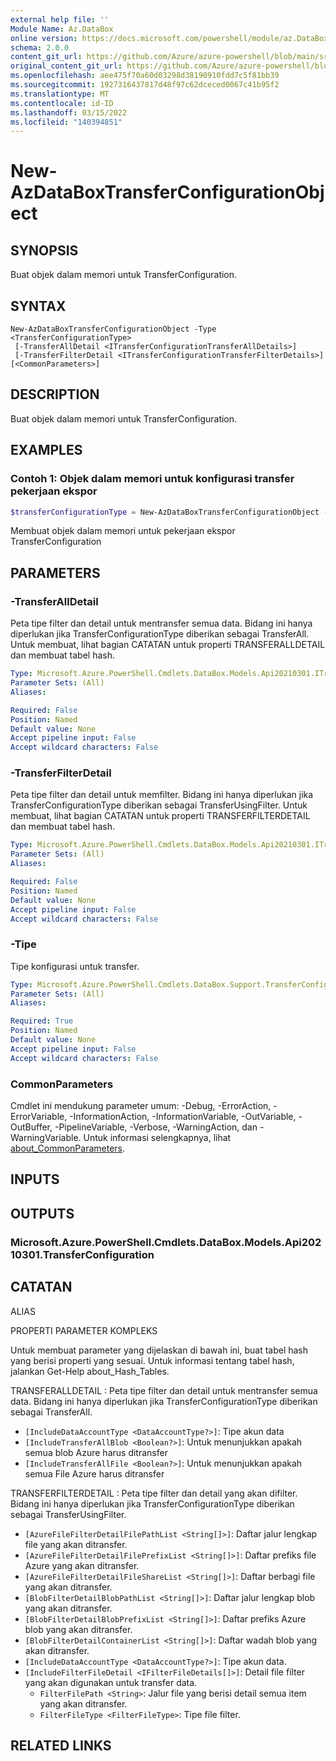 ```yaml
---
external help file: ''
Module Name: Az.DataBox
online version: https://docs.microsoft.com/powershell/module/az.DataBox/new-AzDataBoxTransferConfigurationObject
schema: 2.0.0
content_git_url: https://github.com/Azure/azure-powershell/blob/main/src/DataBox/help/New-AzDataBoxTransferConfigurationObject.md
original_content_git_url: https://github.com/Azure/azure-powershell/blob/main/src/DataBox/help/New-AzDataBoxTransferConfigurationObject.md
ms.openlocfilehash: aee475f70a60d03298d38190910fdd7c5f81bb39
ms.sourcegitcommit: 1927316437817d48f97c62dceced0067c41b95f2
ms.translationtype: MT
ms.contentlocale: id-ID
ms.lasthandoff: 03/15/2022
ms.locfileid: "140394851"
---
```

# New-AzDataBoxTransferConfigurationObject

## SYNOPSIS
Buat objek dalam memori untuk TransferConfiguration.

## SYNTAX

```
New-AzDataBoxTransferConfigurationObject -Type <TransferConfigurationType>
 [-TransferAllDetail <ITransferConfigurationTransferAllDetails>]
 [-TransferFilterDetail <ITransferConfigurationTransferFilterDetails>] [<CommonParameters>]
```

## DESCRIPTION
Buat objek dalam memori untuk TransferConfiguration.

## EXAMPLES

### Contoh 1: Objek dalam memori untuk konfigurasi transfer pekerjaan ekspor 
```powershell
$transferConfigurationType = New-AzDataBoxTransferConfigurationObject -Type "TransferAll" -TransferAllDetail @{"IncludeDataAccountType"="StorageAccount";"IncludeTransferAllBlob"= "True"; "IncludeTransferAllFile"="True"}
```

Membuat objek dalam memori untuk pekerjaan ekspor TransferConfiguration

## PARAMETERS

### -TransferAllDetail
Peta tipe filter dan detail untuk mentransfer semua data.
Bidang ini hanya diperlukan jika TransferConfigurationType diberikan sebagai TransferAll.
Untuk membuat, lihat bagian CATATAN untuk properti TRANSFERALLDETAIL dan membuat tabel hash.

```yaml
Type: Microsoft.Azure.PowerShell.Cmdlets.DataBox.Models.Api20210301.ITransferConfigurationTransferAllDetails
Parameter Sets: (All)
Aliases:

Required: False
Position: Named
Default value: None
Accept pipeline input: False
Accept wildcard characters: False
```

### -TransferFilterDetail
Peta tipe filter dan detail untuk memfilter.
Bidang ini hanya diperlukan jika TransferConfigurationType diberikan sebagai TransferUsingFilter.
Untuk membuat, lihat bagian CATATAN untuk properti TRANSFERFILTERDETAIL dan membuat tabel hash.

```yaml
Type: Microsoft.Azure.PowerShell.Cmdlets.DataBox.Models.Api20210301.ITransferConfigurationTransferFilterDetails
Parameter Sets: (All)
Aliases:

Required: False
Position: Named
Default value: None
Accept pipeline input: False
Accept wildcard characters: False
```

### -Tipe
Tipe konfigurasi untuk transfer.

```yaml
Type: Microsoft.Azure.PowerShell.Cmdlets.DataBox.Support.TransferConfigurationType
Parameter Sets: (All)
Aliases:

Required: True
Position: Named
Default value: None
Accept pipeline input: False
Accept wildcard characters: False
```

### CommonParameters
Cmdlet ini mendukung parameter umum: -Debug, -ErrorAction, -ErrorVariable, -InformationAction, -InformationVariable, -OutVariable, -OutBuffer, -PipelineVariable, -Verbose, -WarningAction, dan -WarningVariable. Untuk informasi selengkapnya, lihat [about_CommonParameters](http://go.microsoft.com/fwlink/?LinkID=113216).

## INPUTS

## OUTPUTS

### Microsoft.Azure.PowerShell.Cmdlets.DataBox.Models.Api20210301.TransferConfiguration

## CATATAN

ALIAS

PROPERTI PARAMETER KOMPLEKS

Untuk membuat parameter yang dijelaskan di bawah ini, buat tabel hash yang berisi properti yang sesuai. Untuk informasi tentang tabel hash, jalankan Get-Help about_Hash_Tables.


TRANSFERALLDETAIL <ITransferConfigurationTransferAllDetails>: Peta tipe filter dan detail untuk mentransfer semua data. Bidang ini hanya diperlukan jika TransferConfigurationType diberikan sebagai TransferAll.
  - `[IncludeDataAccountType <DataAccountType?>]`: Tipe akun data
  - `[IncludeTransferAllBlob <Boolean?>]`: Untuk menunjukkan apakah semua blob Azure harus ditransfer
  - `[IncludeTransferAllFile <Boolean?>]`: Untuk menunjukkan apakah semua File Azure harus ditransfer

TRANSFERFILTERDETAIL <ITransferConfigurationTransferFilterDetails>: Peta tipe filter dan detail yang akan difilter. Bidang ini hanya diperlukan jika TransferConfigurationType diberikan sebagai TransferUsingFilter.
  - `[AzureFileFilterDetailFilePathList <String[]>]`: Daftar jalur lengkap file yang akan ditransfer.
  - `[AzureFileFilterDetailFilePrefixList <String[]>]`: Daftar prefiks file Azure yang akan ditransfer.
  - `[AzureFileFilterDetailFileShareList <String[]>]`: Daftar berbagi file yang akan ditransfer.
  - `[BlobFilterDetailBlobPathList <String[]>]`: Daftar jalur lengkap blob yang akan ditransfer.
  - `[BlobFilterDetailBlobPrefixList <String[]>]`: Daftar prefiks Azure blob yang akan ditransfer.
  - `[BlobFilterDetailContainerList <String[]>]`: Daftar wadah blob yang akan ditransfer.
  - `[IncludeDataAccountType <DataAccountType?>]`: Tipe akun data.
  - `[IncludeFilterFileDetail <IFilterFileDetails[]>]`: Detail file filter yang akan digunakan untuk transfer data.
    - `FilterFilePath <String>`: Jalur file yang berisi detail semua item yang akan ditransfer.
    - `FilterFileType <FilterFileType>`: Tipe file filter.

## RELATED LINKS

